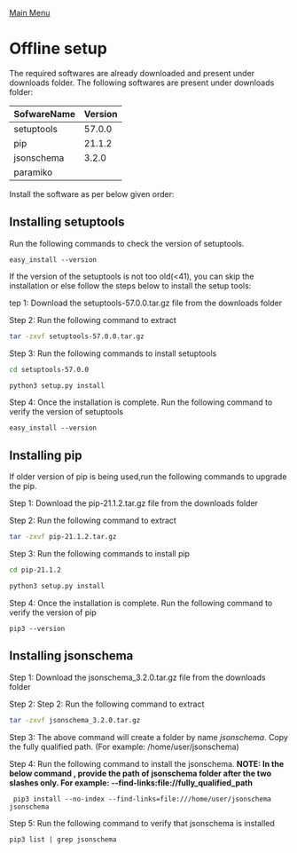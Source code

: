 [Main Menu](../README.md)
# Offline setup
The required softwares are already downloaded and present under downloads folder.
The following softwares are present under downloads folder:

|SofwareName|Version|
|------------|------|
|setuptools|57.0.0|
|pip|21.1.2|
|jsonschema|3.2.0|
|paramiko||


Install the software as per below given order:

## Installing setuptools
Run the following commands to check the version of setuptools.
```shell
easy_install --version
```
If the version of the setuptools is not too old(<41), you can skip the installation or else follow the steps below to install the setup tools:

tep 1: Download the setuptools-57.0.0.tar.gz file from the downloads folder

Step 2: Run the following command to extract
```sh
tar -zxvf setuptools-57.0.0.tar.gz
```
Step 3: Run the following commands to install  setuptools
```sh
cd setuptools-57.0.0

python3 setup.py install
```

Step 4: Once the installation is complete. Run the following command to verify the version of setuptools
```shell
easy_install --version
```

## Installing pip
If older version of pip is being used,run the following commands to upgrade the pip.

Step 1: Download the pip-21.1.2.tar.gz file from the downloads folder

Step 2: Run the following command to extract
```sh
tar -zxvf pip-21.1.2.tar.gz
```
Step 3: Run the following commands to install  pip
```sh
cd pip-21.1.2

python3 setup.py install
```

Step 4: Once the installation is complete. Run the following command to verify the version of pip
```shell
pip3 --version
```

## Installing jsonschema

Step 1: Download the jsonschema_3.2.0.tar.gz file from the downloads folder

Step 2: Step 2: Run the following command to extract
```sh
tar -zxvf jsonschema_3.2.0.tar.gz
```

Step 3: The above command will create a folder by name _jsonschema_. 
Copy the fully qualified path. (For example: /home/user/jsonschema)

Step 4: Run the following command to install the jsonschema.
**NOTE: In the below command , provide the path of jsonschema folder after the two slashes only. For
example: --find-links:file://fully_qualified_path**
```shell
 pip3 install --no-index --find-links=file:///home/user/jsonschema  jsonschema
```

Step 5: Run the following command to verify that jsonschema is installed
```shell
pip3 list | grep jsonschema
```
